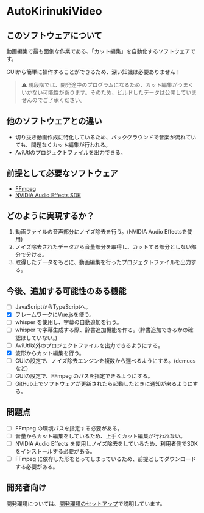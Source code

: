 # AutoKirinukiVideo
## このソフトウェアについて
動画編集で最も面倒な作業である、「カット編集」を自動化するソフトウェアです。

GUIから簡単に操作することができるため、深い知識は必要ありません！
> ⚠️ 現段階では、開発途中のプログラムになるため、カット編集がうまくいかない可能性があります。そのため、ビルドしたデータは公開していませんのでご了承ください。
## 他のソフトウェアとの違い
- 切り抜き動画作成に特化しているため、バックグラウンドで音楽が流れていても、問題なくカット編集が行われる。
- AviUtlのプロジェクトファイルを出力できる。
## 前提として必要なソフトウェア
- [FFmpeg](https://ffmpeg.org/)
- [NVIDIA Audio Effects SDK](https://www.nvidia.com/ja-jp/geforce/broadcasting/broadcast-sdk/resources/)
## どのように実現するか？
1. 動画ファイルの音声部分にノイズ除去を行う。(NVIDIA Audio Effectsを使用)
2. ノイズ除去されたデータから音量部分を取得し、カットする部分としない部分で分ける。
3. 取得したデータをもとに、動画編集を行ったプロジェクトファイルを出力する。
## 今後、追加する可能性のある機能
- [ ] JavaScriptからTypeScriptへ。
- [x] フレームワークにVue.jsを使う。
- [ ] whisper を使用し、字幕の自動追加を行う。
- [ ] whisper で字幕生成する際、辞書追加機能を作る。(辞書追加できるかの確認はしていない。)
- [ ] AviUtl以外のプロジェクトファイルを出力できるようにする。
- [x] 波形からカット編集を行う。
- [ ] GUIの設定で、ノイズ除去エンジンを複数から選べるようにする。(demucsなど)
- [ ] GUIの設定で、FFmpeg のパスを指定できるようにする。
- [ ] GitHub上でソフトウェアが更新されたら起動したときに通知が来るようにする。
## 問題点
- [ ] FFmpeg の環境パスを指定する必要がある。
- [ ] 音量からカット編集をしているため、上手くカット編集が行われない。
- [ ] NVIDIA Audio Effects を使用しノイズ除去をしているため、利用者側でSDKをインストールする必要がある。
- [ ] FFmpeg に依存した形をとってしまっているため、前提としてダウンロードする必要がある。
## 開発者向け
開発環境については、[開発環境のセットアップ](./docs/INSTALL_SETUP.md)で説明しています。